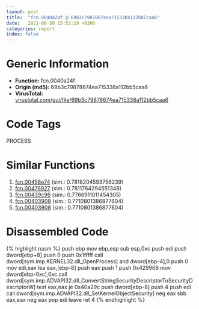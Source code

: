 ```yaml
---
layout: post
title:  "fcn.0040a24f @ 69b3c79878674ea715338a112bb5caa6"
date:   2021-08-30 15:52:19 +0300
categories: report
index: false
---
```


# Generic Information
- **Function:** fcn.0040a24f
- **Origin (md5):** 69b3c79878674ea715338a112bb5caa6
- **VirusTotal:** [virustotal.com/gui/file/69b3c79878674ea715338a112bb5caa6][virustotal_ref]

# Code Tags
<span class="tag" id="PROCESS">PROCESS</span>


# Similar Functions

1. [fcn.00458e74][similar_1_ref] (sim.: 0.7818204593756239)
2. [fcn.00476927][similar_2_ref] (sim.: 0.7811764294551348)
3. [fcn.00439c96][similar_3_ref] (sim.: 0.7766911011454305)
4. [fcn.00403908][similar_4_ref] (sim.: 0.7710801386877604)
5. [fcn.00403908][similar_5_ref] (sim.: 0.7710801386877604)


# Disassembled Code

{% highlight nasm %}
push ebp
mov ebp,esp
sub esp,0xc
push edi
push dword[ebp+8]
push 0
push 0x1fffff
call dword[sym.imp.KERNEL32.dll_OpenProcess]
and dword[ebp-4],0
push 0
mov edi,eax
lea eax,[ebp-8]
push eax
push 1
push 0x429968
mov dword[ebp-0xc],0xc
call dword[sym.imp.ADVAPI32.dll_ConvertStringSecurityDescriptorToSecurityDescriptorW]
test eax,eax
je 0x40a29c
push dword[ebp-8]
push 4
push edi
call dword[sym.imp.ADVAPI32.dll_SetKernelObjectSecurity]
neg eax
sbb eax,eax
neg eax
pop edi
leave
ret 4
{% endhighlight %}


[similar_1_ref]: /report/fcn.00458e74@d96761eb00d2d97e2b6f5ffffed0b46a
[similar_2_ref]: /report/fcn.00476927@d96761eb00d2d97e2b6f5ffffed0b46a
[similar_3_ref]: /report/fcn.00439c96@b3771987fba16f4fba07d1109ec72c76
[similar_4_ref]: /report/fcn.00403908@3f1595e66dc63331ba0930a0c79684ce
[similar_5_ref]: /report/fcn.00403908@4c8869bb42f854640703b6ddda29ee38
[virustotal_ref]: https://www.virustotal.com/gui/file/69b3c79878674ea715338a112bb5caa6